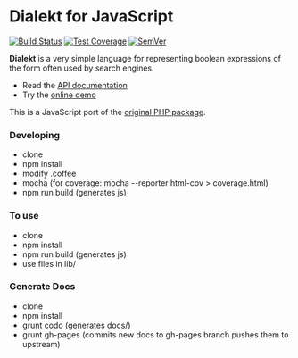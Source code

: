 # Dialekt for JavaScript

[![Build Status]](https://travis-ci.org/IcecaveStudios/dialekt-js)
[![Test Coverage]](https://coveralls.io/r/IcecaveStudios/dialekt-js?branch=develop)
[![SemVer]](http://semver.org)

**Dialekt** is a very simple language for representing boolean expressions of the form often used by search engines.

* Read the [API documentation](http://icecavestudios.github.io/dialekt-js/artifacts/documentation/api/)
* Try the [online demo](http://dialekt.icecave.com.au)

This is a JavaScript port of the [original PHP package](https://github.com/IcecaveStudios/dialekt).



### Developing
* clone
* npm install
* modify .coffee
* mocha (for coverage: mocha --reporter html-cov > coverage.html)
* npm run build (generates js)

### To use
* clone
* npm install
* npm run build (generates js)
* use files in lib/

### Generate Docs
* clone
* npm install
* grunt codo (generates docs/)
* grunt gh-pages (commits new docs to gh-pages branch pushes them to upstream)



<!-- references -->
[Build Status]: http://img.shields.io/travis/IcecaveStudios/dialekt-js/develop.svg
[Test Coverage]: http://img.shields.io/coveralls/IcecaveStudios/dialekt-js/develop.svg
[SemVer]: http://img.shields.io/:semver-0.0.0-red.svg
